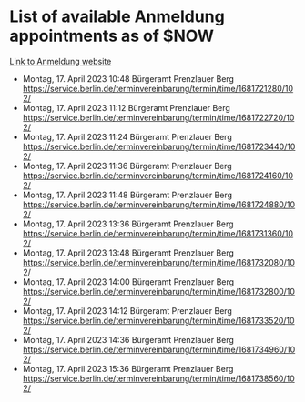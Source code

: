 # List of available Anmeldung appointments as of $NOW
[Link to Anmeldung website](https://service.berlin.de/terminvereinbarung/termin/tag.php?termin=1&anliegen[]=120686&dienstleisterlist=122210,122217,327316,122219,327312,122227,327314,122231,327346,122243,327348,122254,122252,329742,122260,329745,122262,329748,122271,327278,122273,327274,122277,327276,330436,122280,327294,122282,327290,122284,327292,122291,327270,122285,327266,122286,327264,122296,327268,150230,329760,122297,327286,122294,327284,122312,329763,122314,329775,122304,327330,122311,327334,122309,327332,317869,122281,327352,122279,329772,122283,122276,327324,122274,327326,122267,329766,122246,327318,122251,327320,122257,327322,122208,327298,122226,327300&herkunft=http%3A%2F%2Fservice.berlin.de%2Fdienstleistung%2F120686%2F)
- Montag, 17. April 2023 10:48 Bürgeramt Prenzlauer Berg https://service.berlin.de/terminvereinbarung/termin/time/1681721280/102/
- Montag, 17. April 2023 11:12 Bürgeramt Prenzlauer Berg https://service.berlin.de/terminvereinbarung/termin/time/1681722720/102/
- Montag, 17. April 2023 11:24 Bürgeramt Prenzlauer Berg https://service.berlin.de/terminvereinbarung/termin/time/1681723440/102/
- Montag, 17. April 2023 11:36 Bürgeramt Prenzlauer Berg https://service.berlin.de/terminvereinbarung/termin/time/1681724160/102/
- Montag, 17. April 2023 11:48 Bürgeramt Prenzlauer Berg https://service.berlin.de/terminvereinbarung/termin/time/1681724880/102/
- Montag, 17. April 2023 13:36 Bürgeramt Prenzlauer Berg https://service.berlin.de/terminvereinbarung/termin/time/1681731360/102/
- Montag, 17. April 2023 13:48 Bürgeramt Prenzlauer Berg https://service.berlin.de/terminvereinbarung/termin/time/1681732080/102/
- Montag, 17. April 2023 14:00 Bürgeramt Prenzlauer Berg https://service.berlin.de/terminvereinbarung/termin/time/1681732800/102/
- Montag, 17. April 2023 14:12 Bürgeramt Prenzlauer Berg https://service.berlin.de/terminvereinbarung/termin/time/1681733520/102/
- Montag, 17. April 2023 14:36 Bürgeramt Prenzlauer Berg https://service.berlin.de/terminvereinbarung/termin/time/1681734960/102/
- Montag, 17. April 2023 15:36 Bürgeramt Prenzlauer Berg https://service.berlin.de/terminvereinbarung/termin/time/1681738560/102/
